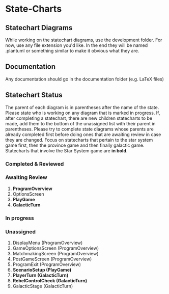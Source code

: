 # State-Charts

## Statechart Diagrams
While working on the statechart diagrams, use the development folder.
For now, use any file extension you'd like.  In the end they will be named .plantuml or something similar to make it obvious what they are.

## Documentation
Any documentation should go in the documentation folder (e.g. LaTeX files)

## Statechart Status
The parent of each diagram is in parentheses after the name of the state.
Please state who is working on any diagram that is marked in progress.
If, after completing a statechart, there are new children statecharts to be made, add them to the bottom of the unassigned list with their parent in parentheses.
Please try to complete state diagrams whose parents are already completed first before doing ones that are awaiting review in case they are changed.
Focus on statecharts that pertain to the star system game first, then the province game and then finally galactic game.  Statecharts that involve the Star System game are **in bold**.

### Completed & Reviewed

### Awaiting Review
 1.  **ProgramOverview**
 1.  OptionsScreen
 1.  **PlayGame**
 1.  **GalacticTurn**

### In progress

### Unassigned
 1.  DisplayMenu (ProgramOverview)
 1.  GameOptionsScreen (ProgramOverview)
 1.  MatchmakingScreen (ProgramOverview)
 1.  PostGameScreen (ProgramOverview)
 1.  ProgramExit (ProgramOverview)
 1.  **ScenarioSetup (PlayGame)**
 1.  **PlayerTurn (GalacticTurn)**
 1.  **RebelControlCheck (GalacticTurn)**
 1.  GalacticStage (GalacticTurn)